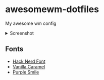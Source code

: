 # awesomewm-dotfiles
My awesome wm config

<details>
  <summary>Screenshot</summary>
  <p align="center">
    <h3>ricework</h3>
    <img src="config/awesome/themes/ricework/screenshot.png"/>
  </p>
</details>


## Fonts
- [Hack Nerd Font](https://github.com/ryanoasis/nerd-fonts#option-3-install-script)
- [Vanilla Caramel](https://www.dafont.com/vanilla-caramel.font)
- [Purple Smile](https://www.dafont.com/purple-smile.font)